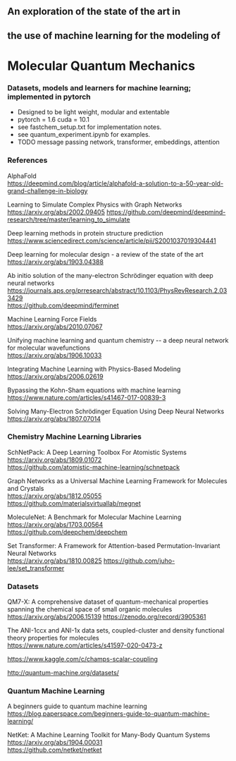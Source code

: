 ## An exploration of the state of the art in
## the use of machine learning for the modeling of
# Molecular Quantum Mechanics 

### Datasets, models and learners for machine learning; implemented in pytorch  
* Designed to be light weight, modular and extentable
* pytorch = 1.6 cuda = 10.1
* see fastchem_setup.txt for implementation notes.
* see quantum_experiment.ipynb for examples.
* TODO message passing network, transformer, embeddings, attention

### References  

AlphaFold  
https://deepmind.com/blog/article/alphafold-a-solution-to-a-50-year-old-grand-challenge-in-biology

Learning to Simulate Complex Physics with Graph Networks  
https://arxiv.org/abs/2002.09405
https://github.com/deepmind/deepmind-research/tree/master/learning_to_simulate

Deep learning methods in protein structure prediction  
https://www.sciencedirect.com/science/article/pii/S2001037019304441

Deep learning for molecular design - a review of the state of the art  
https://arxiv.org/abs/1903.04388

Ab initio solution of the many-electron Schrödinger equation with deep neural networks  
https://journals.aps.org/prresearch/abstract/10.1103/PhysRevResearch.2.033429  
https://github.com/deepmind/ferminet

Machine Learning Force Fields  
https://arxiv.org/abs/2010.07067

Unifying machine learning and quantum chemistry -- a deep neural network for molecular wavefunctions  
https://arxiv.org/abs/1906.10033

Integrating Machine Learning with Physics-Based Modeling  
https://arxiv.org/abs/2006.02619

Bypassing the Kohn-Sham equations with machine learning  
https://www.nature.com/articles/s41467-017-00839-3

Solving Many-Electron Schrödinger Equation Using Deep Neural Networks  
https://arxiv.org/abs/1807.07014

### Chemistry Machine Learning Libraries  

SchNetPack: A Deep Learning Toolbox For Atomistic Systems  
https://arxiv.org/abs/1809.01072  
https://github.com/atomistic-machine-learning/schnetpack

Graph Networks as a Universal Machine Learning Framework for Molecules and Crystals  
https://arxiv.org/abs/1812.05055  
https://github.com/materialsvirtuallab/megnet

MoleculeNet: A Benchmark for Molecular Machine Learning  
https://arxiv.org/abs/1703.00564  
https://github.com/deepchem/deepchem 

Set Transformer: A Framework for Attention-based Permutation-Invariant Neural Networks  
https://arxiv.org/abs/1810.00825
https://github.com/juho-lee/set_transformer

### Datasets  

QM7-X: A comprehensive dataset of quantum-mechanical properties spanning the chemical space of small organic molecules  
https://arxiv.org/abs/2006.15139
https://zenodo.org/record/3905361

The ANI-1ccx and ANI-1x data sets, coupled-cluster and density functional theory properties for molecules  
https://www.nature.com/articles/s41597-020-0473-z  

https://www.kaggle.com/c/champs-scalar-coupling  

http://quantum-machine.org/datasets/  

### Quantum Machine Learning  

A beginners guide to quantum machine learning  
https://blog.paperspace.com/beginners-guide-to-quantum-machine-learning/

NetKet: A Machine Learning Toolkit for Many-Body Quantum Systems  
https://arxiv.org/abs/1904.00031  
https://github.com/netket/netket